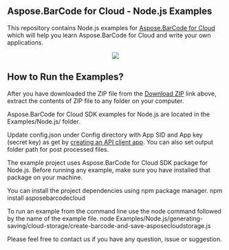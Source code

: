 ## Aspose.BarCode for Cloud - Node.js Examples

This repository contains Node.js examples for [Aspose.BarCode for Cloud](http://www.aspose.com/products/barcode/cloud) which will help you learn Aspose.BarCode for Cloud and write your own applications.


<p align="center">
  <a title="Download Examples ZIP" href="https://github.com/aspose-barcode/Aspose.BarCode-for-Cloud/archive/master.zip">
	<img src="https://raw.github.com/AsposeExamples/java-examples-dashboard/master/images/downloadZip-Button-Large.png" />
  </a>
</p>

## How to Run the Examples?

After you have downloaded the ZIP file from the [Download ZIP](https://github.com/aspose-barcode/Aspose.BarCode-for-Cloud/archive/master.zip) link above, extract the contents of ZIP file to any folder on your computer.

Aspose.BarCode for Cloud SDK examples for Node.js are located in the Examples/Node.js/ folder.

Update config.json under Config directory with App SID and App key (secret key) as get by [creating an API client app](https://docs.asposeptyltd.com/display/totalcloud/Create+New+App+and+Get+App+Key+and+SID). You can also set output folder path for post processed files.

The example project uses Aspose.BarCode for Cloud SDK package for Node.js. Before running any example, make sure you have installed that package on your machine.

You can install the project dependencies using npm package manager.
npm install asposebarcodecloud

To run an example from the command line use the node command followed by the name of the example file.
node Examples/Node.js/generating-saving/cloud-storage/create-barcode-and-save-asposecloudstorage.js

Please feel free to contact us if you have any question, issue or suggestion.


